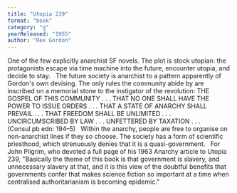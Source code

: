 ```yaml
---
title: "Utopia 239"
format: "book"
category: "g"
yearReleased: "1955"
author: "Rex Gordon"
---
```

One of the few explicitly anarchist SF novels. The plot is stock utopian: the protagonists escape via time machine into the future, encounter utopia, and decide to stay.
 
The future society is anarchist to a pattern apparently of Gordon's own devising. The only rules the community abide by are inscribed on a memorial stone to the instigator of the revolution:
 THE GOSPEL OF THIS COMMUNITY . . . THAT NO ONE SHALL HAVE THE POWER TO ISSUE ORDERS . . . THAT A STATE OF ANARCHY SHALL PREVAIL . . . THAT FREEDOM SHALL BE UNLIMITED . . . UNCIRCUMSCRIBED BY LAW . . . UNFETTERED BY TAXATION . . .
    (Consul pb edn: 194–5)
 
Within the anarchy, people are free to organise on non-anarchist lines if they so choose. The society has a form of scientific priesthood, which strenuously denies that it is a quasi-government.
 
For John Pilgrim, who devoted a full page of  his 1963 Anarchy article to Utopia 239, "Basically the theme of this  book is that government is slavery, and unnecessary slavery at that, and it is  this view of the doubtful benefits that governments confer that makes science  fiction so important at a time when centralised authoritarianism is becoming  epidemic."
 